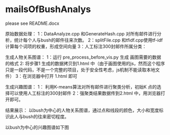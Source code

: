# mailsOfBushAnalys
please see README.docx

原始数据处理：
1：DataAnalyze.cpp 和GenerateHash.cpp 对所有邮件进行分析，统计每个人与bush的邮件往来次数。
2：splitFile.cpp 和tfidf.cpp使用tf-idf计算每个词项的权重，形成空间向量
3：人工标注300封邮件所属分类：

生成人物关系图谱：
1：运行 pre_process_before_vis.py 生成 画图需要的数据的格式
2: 将步骤1 生成的数据拷贝到1.html 中（由于画图使用的js，然而这个程序只是一段代码，不是一个完整的项目，处于安全性考虑，js机制不能读取本地文件）
3：在浏览器中打开 1.html 即可

生成兴趣图谱：
1： 利用K-means算法对所有邮件进行聚类分析，初始K 点的选择可以使用人工标注的300封邮件
2：强聚类结果数据传到2.html 中，用浏览器打开即可。


结果展示：
以bush为中心的人物关系图谱，通过点和线段的颜色，大小和宽度标识此人与bush的往来密切程度。

以bush为中心的兴趣图谱如下图

